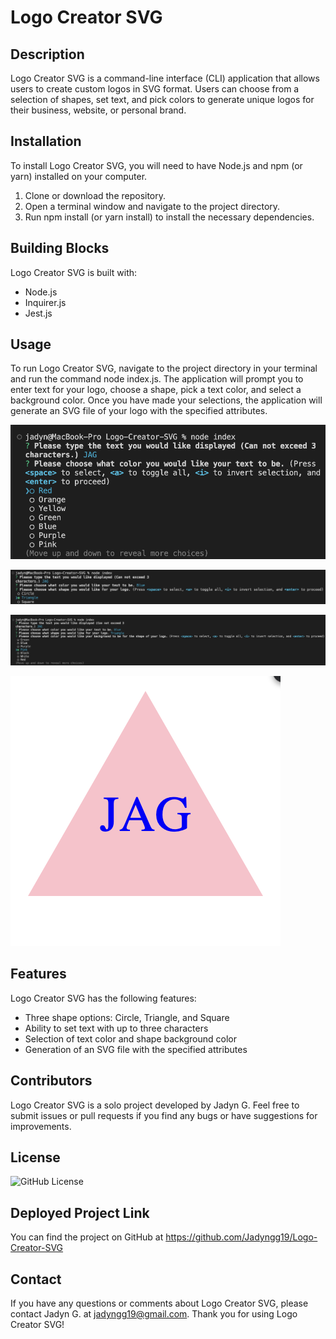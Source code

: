 # Logo Creator SVG

  ## Description

  Logo Creator SVG is a command-line interface (CLI) application that allows users to create custom logos in SVG format. Users can choose from a selection of shapes, set text, and pick colors to generate unique logos for their business, website, or personal brand.

  ## Installation

  To install Logo Creator SVG, you will need to have Node.js and npm (or yarn) installed on your computer. 

  1. Clone or download the repository. 
  2. Open a terminal window and navigate to the project directory. 
  3. Run npm install (or yarn install) to install the necessary dependencies.

  ## Building Blocks

  Logo Creator SVG is built with:
   * Node.js 
   * Inquirer.js
   * Jest.js

  ## Usage

  To run Logo Creator SVG, navigate to the project directory in your terminal and run the command node index.js. The application will prompt you to enter text for your logo, choose a shape, pick a text color, and select a background color. Once you have made your selections, the application will generate an SVG file of your logo with the specified attributes.

  ![Inputting Text and Text Color for Logo](./Images%20for%20README/Inputting%20Text%20and%20Text%20Color%20.png)

  ![Iputting Logo Shape](./Images%20for%20README/Inputting%20Logo%20Shape.png)

  ![Inputting Backgorund Color for Logo](./Images%20for%20README/Inputting%20Logo%20Background%20Color.png)

  ![Example of Successfully Generated Logo as an SVG File](./Images%20for%20README/SVG%20Generated%20Logo.png)

  ## Features

  Logo Creator SVG has the following features: 
  * Three shape options: Circle, Triangle, and Square 
  * Ability to set text with up to three characters 
  * Selection of text color and shape background color
  * Generation of an SVG file with the specified attributes

  ## Contributors

  Logo Creator SVG is a solo project developed by Jadyn G. Feel free to submit issues or pull requests if you find any bugs or have suggestions for improvements.

  ## License

  ![GitHub License](https://img.shields.io/badge/license-MIT-blue.svg)

  ## Deployed Project Link

  You can find the project on GitHub at https://github.com/Jadyngg19/Logo-Creator-SVG

  ## Contact

  If you have any questions or comments about Logo Creator SVG, please contact Jadyn G. at jadyngg19@gmail.com. Thank you for using Logo Creator SVG!